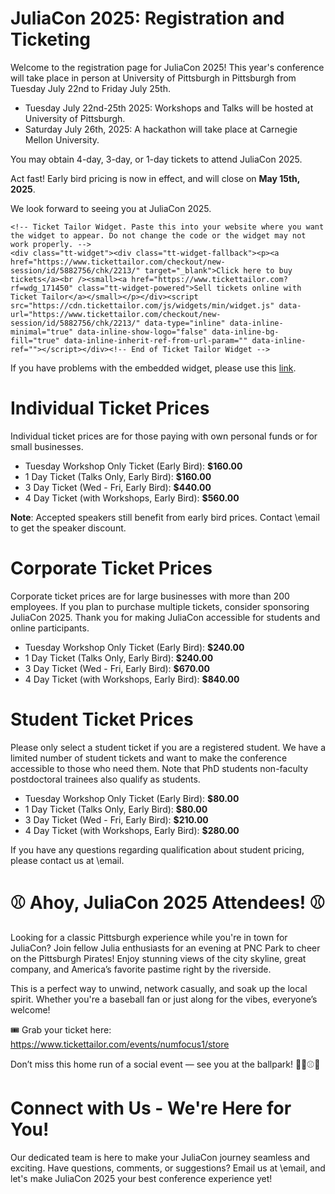 # JuliaCon 2025: Registration and Ticketing

Welcome to the registration page for JuliaCon 2025! This year's conference will take place in person at University of Pittsburgh in Pittsburgh from Tuesday July 22nd to Friday July 25th.

* Tuesday July 22nd-25th 2025: Workshops and Talks will be hosted at University of Pittsburgh.
* Saturday July 26th, 2025: A hackathon will take place at Carnegie Mellon University.

You may obtain 4-day, 3-day, or 1-day tickets to attend JuliaCon 2025.

Act fast! Early bird pricing is now in effect, and will close on **May 15th, 2025**. 

We look forward to seeing you at JuliaCon 2025.

~~~
<!-- Ticket Tailor Widget. Paste this into your website where you want the widget to appear. Do not change the code or the widget may not work properly. -->
<div class="tt-widget"><div class="tt-widget-fallback"><p><a href="https://www.tickettailor.com/checkout/new-session/id/5882756/chk/2213/" target="_blank">Click here to buy tickets</a><br /><small><a href="https://www.tickettailor.com?rf=wdg_171450" class="tt-widget-powered">Sell tickets online with Ticket Tailor</a></small></p></div><script src="https://cdn.tickettailor.com/js/widgets/min/widget.js" data-url="https://www.tickettailor.com/checkout/new-session/id/5882756/chk/2213/" data-type="inline" data-inline-minimal="true" data-inline-show-logo="false" data-inline-bg-fill="true" data-inline-inherit-ref-from-url-param="" data-inline-ref=""></script></div><!-- End of Ticket Tailor Widget -->
~~~

If you have problems with the embedded widget, please use this [link](https://buytickets.at/numfocus1/1644745).
# Individual Ticket Prices

Individual ticket prices are for those paying with own personal funds or for small businesses.

- Tuesday Workshop Only Ticket (Early Bird): **\$160.00**
- 1 Day Ticket (Talks Only, Early Bird): **\$160.00**
- 3 Day Ticket (Wed - Fri, Early Bird): **\$440.00**
- 4 Day Ticket (with Workshops, Early Bird): **\$560.00**

**Note**: Accepted speakers still benefit from early bird prices. Contact \email to get the speaker discount.

# Corporate Ticket Prices

Corporate ticket prices are for large businesses with more than 200 employees.
If you plan to purchase multiple tickets, consider sponsoring JuliaCon 2025.
Thank you for making JuliaCon accessible for students and online participants.

- Tuesday Workshop Only Ticket (Early Bird): **\$240.00**
- 1 Day Ticket (Talks Only, Early Bird): **\$240.00**
- 3 Day Ticket (Wed - Fri, Early Bird): **\$670.00**
- 4 Day Ticket (with Workshops, Early Bird): **\$840.00**

# Student Ticket Prices

Please only select a student ticket if you are a registered student. We have a limited number of student tickets and want to make the conference accessible to those who need them. Note that PhD students non-faculty postdoctoral trainees also qualify as students.

- Tuesday Workshop Only Ticket (Early Bird): **\$80.00**
- 1 Day Ticket (Talks Only, Early Bird): **\$80.00**
- 3 Day Ticket (Wed - Fri, Early Bird): **\$210.00**
- 4 Day Ticket (with Workshops, Early Bird): **\$280.00**

If you have any questions regarding qualification about student pricing, please contact us at \email.

# ⚾ Ahoy, JuliaCon 2025 Attendees! ⚾

Looking for a classic Pittsburgh experience while you're in town for JuliaCon? Join fellow Julia enthusiasts for an evening at PNC Park to cheer on the Pittsburgh Pirates! Enjoy stunning views of the city skyline, great company, and America’s favorite pastime right by the riverside.

This is a perfect way to unwind, network casually, and soak up the local spirit. Whether you're a baseball fan or just along for the vibes, everyone’s welcome!

🎟 Grab your ticket here: https://www.tickettailor.com/events/numfocus1/store

Don’t miss this home run of a social event — see you at the ballpark! 🏴‍☠️⚾🌆

# Connect with Us - We're Here for You!

Our dedicated team is here to make your JuliaCon journey seamless and exciting. Have questions, comments, or suggestions? Email us at \email, and let's make JuliaCon 2025 your best conference experience yet!
